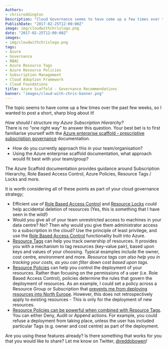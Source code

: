 ```yaml
---
Authors: 
- chrisreddington
Description: "Cloud Governance seems to have come up a few times over the past few weeks, so I wanted to post a short, sharp blog about it!"
PublishDate: "2017-02-25T12:00:00Z"
image: img/cloudwithchrislogo.png
date: "2017-02-25T12:00:00Z"
images:
- img/cloudwithchrislogo.png
tags:
- Azure
- Governance
- RBAC
- Azure Resource Tags
- Azure Resource Policies
- Subscription Management
- Cloud Adoption Framework
- Cloud Foundations
title: Azure Scaffold - Governance Recommendations
banner: "images/cloud-with-chris-banner.png"
---
```

The topic seems to have come up a few times over the past few weeks, so I wanted to post a short, sharp blog about it!

_How should I structure my Azure Subscription Hierarchy?_  
There is no "one right way" to answer this question. Your best bet is to first familiarise yourself with the [Azure enterprise scaffold - prescriptive subscription governance](https://docs.microsoft.com/en-us/azure/azure-resource-manager/resource-manager-subscription-governance) documentation.

* How do you currently approach this in your team/organisation?
* Using the Azure enterprise scaffold documentation, what approach would fit best with your team/group?

The Azure Scaffold documentation provides guidance around Subscription Hierarchy, Role Based Access Control, Azure Policies, Resource Tags / Locks and more.

It is worth considering all of these points as part of your cloud governance strategy;

* Efficient use of [Role Based Access Control](https://docs.microsoft.com/en-us/azure/active-directory/role-based-access-control-what-is) and [Resource Locks](https://docs.microsoft.com/en-us/azure/azure-resource-manager/resource-group-lock-resources) could help accidental deletion of resources (Yes, this is something that I have seen in the wild!)
* Would you give all of your team unrestricted access to machines in your data centre? No? Then why would you give them administrator access to a subscription in the cloud? Use the principle of least privilege, and use the [Role Based Access Control](https://docs.microsoft.com/en-us/azure/active-directory/role-based-access-control-what-is) functionality built into Azure.
* [Resource Tags](https://docs.microsoft.com/en-us/azure/azure-resource-manager/resource-group-using-tags) can help you track ownership of resources. It provides you with a mechanism to tag resources (key-value pair), based upon keys and values of your choosing. Typical examples include the owner, cost centre, environment and more. _Resource tags can also help you in tracking your costs, as you can filter down cost based upon tags._
* [Resource Policies](https://docs.microsoft.com/en-us/azure/azure-resource-manager/resource-manager-policy) can help you control the deployment of your resources. Rather than focusing on the permissions of a user (i.e. Role Based Access Control), policies determine the rules that govern the deployment of resources. As an example, I could set a policy across a Resource Group or Subscription that [prevents me from deploying resources into North Europe](https://docs.microsoft.com/en-us/azure/azure-resource-manager/resource-manager-policy#policy-examples). However, this does not retrospectively apply to existing resources - This is only for the deployment of new resources.
* [Resource Policies can be powerful when combined with Resource Tags](https://docs.microsoft.com/en-us/azure/azure-resource-manager/resource-manager-policy-tags). You can either Deny, Audit or Append actions. For example, you could refuse a deployment from taking place, unless the user has included particular Tags (e.g. owner and cost centre) as part of the deployment.

Are you using these features already? Is there something that works for you that you would like to share? Let me know on Twitter, [@reddobowen](https://www.twitter.com/reddobowen)!